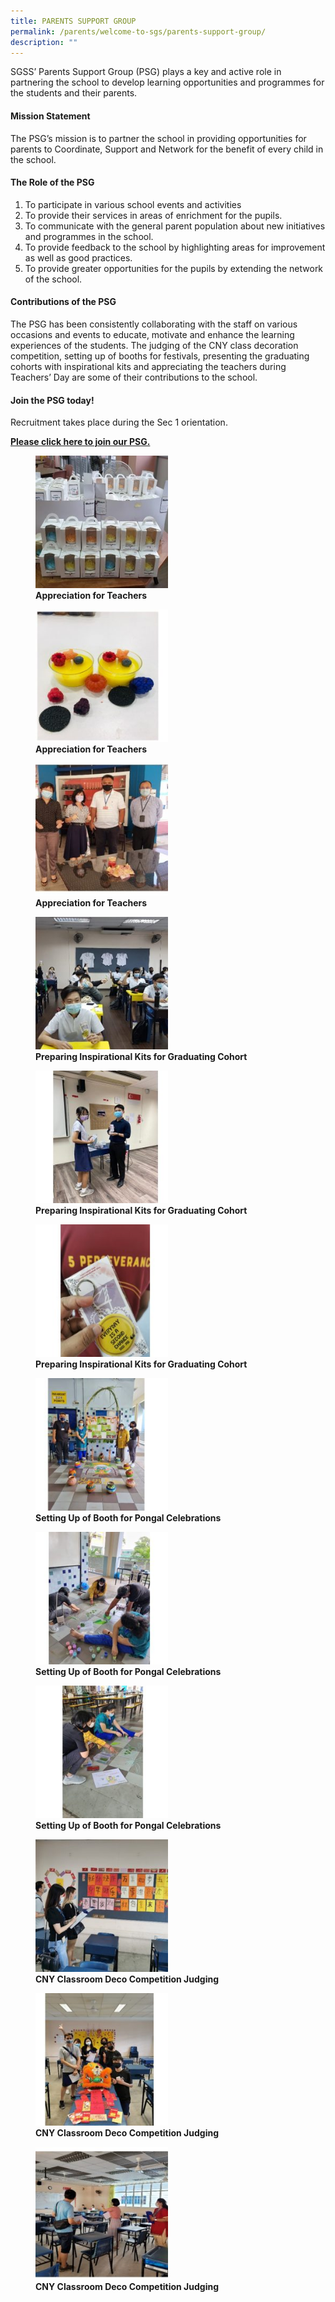 ```yaml
---
title: PARENTS SUPPORT GROUP
permalink: /parents/welcome-to-sgs/parents-support-group/
description: ""
---
```


SGSS’ Parents Support Group (PSG) plays a key and active role in partnering the school to develop learning opportunities and programmes for the students and their parents.  

#### **Mission Statement**

The PSG’s mission is to partner the school in providing opportunities for parents to Coordinate, Support and Network for the benefit of every child in the school.

#### **The Role of the PSG**

1.  To participate in various school events and activities
2.  To provide their services in areas of enrichment for the pupils.
3.  To communicate with the general parent population about new initiatives and programmes in the school.
4.  To provide feedback to the school by highlighting areas for improvement as well as good practices.
5.  To provide greater opportunities for the pupils by extending the network of the school.

#### **Contributions of the PSG**

The PSG has been consistently collaborating with the staff on various occasions and events to educate, motivate and enhance the learning experiences of the students. The judging of the CNY class decoration competition, setting up of booths for festivals, presenting the graduating cohorts with inspirational kits and appreciating the teachers during Teachers’ Day are some of their contributions to the school.

#### **Join the PSG today!**
Recruitment takes place during the Sec 1 orientation. 

[**Please click here to join our PSG.**](https://form.gov.sg/61e8e5c66c89fd0012d5920d)

<figure>
	<a href="/images/Parents%20support%20group/Slide12-1-250x250.jpg" target = "_blank"> <img src="/images/Parents%20support%20group/Slide12-1-250x250.jpg" 
     style="width:50%"></a>
<figcaption> 
	<strong> Appreciation for Teachers </strong> 
	</figcaption>
</figure>

<figure>
	<a href="/images/Parents%20support%20group/Slide11-1-250x250.jpg" target = "_blank"> <img src="/images/Parents%20support%20group/Slide11-1-250x250.jpg" 
     style="width:50%"></a>
<figcaption> 
	<strong> Appreciation for Teachers </strong> 
	</figcaption>
</figure>

<figure>
	<a href="/images/Parents%20support%20group/Slide10-1-250x250.jpg" target = "_blank"> <img src="/images/Parents%20support%20group/Slide10-1-250x250.jpg" 
     style="width:50%"></a>
<figcaption> 
	<strong> Appreciation for Teachers </strong> 
	</figcaption>
</figure>

<figure>
	<a href="/images/Parents%20support%20group/Slide9-2-250x250.jpg" target = "_blank"> <img src="/images/Parents%20support%20group/Slide9-2-250x250.jpg" 
     style="width:50%"></a>
<figcaption> 
	<strong> Preparing Inspirational Kits for Graduating Cohort </strong> 
	</figcaption>
</figure>

<figure>
	<a href="/images/Parents%20support%20group/Slide8-2-250x250.jpg" target = "_blank"> <img src="/images/Parents%20support%20group/Slide8-2-250x250.jpg" 
     style="width:50%"></a>
<figcaption> 
	<strong> Preparing Inspirational Kits for Graduating Cohort </strong> 
	</figcaption>
</figure>

<figure>
	<a href="/images/Parents%20support%20group/Slide7-4-250x250.jpg" target = "_blank"> <img src="/images/Parents%20support%20group/Slide7-4-250x250.jpg" 
     style="width:50%"></a>
<figcaption> 
	<strong> Preparing Inspirational Kits for Graduating Cohort </strong> 
	</figcaption>
</figure>

<figure>
	<a href="/images/Parents%20support%20group/Slide6-4-250x250.jpg" target = "_blank"> <img src="/images/Parents%20support%20group/Slide6-4-250x250.jpg" 
     style="width:50%"></a>
<figcaption> 
	<strong> Setting Up of Booth for Pongal Celebrations </strong> 
	</figcaption>
</figure>

<figure>
	<a href="/images/Parents%20support%20group/Slide5-4-250x250.jpg" target = "_blank"> <img src="/images/Parents%20support%20group/Slide5-4-250x250.jpg" 
     style="width:50%"></a>
<figcaption> 
	<strong> Setting Up of Booth for Pongal Celebrations </strong> 
	</figcaption>
</figure>

<figure>
	<a href="/images/Parents%20support%20group/Slide4-4-250x250.jpg" target = "_blank"> <img src="/images/Parents%20support%20group/Slide4-4-250x250.jpg" 
     style="width:50%"></a>
<figcaption> 
	<strong> Setting Up of Booth for Pongal Celebrations </strong> 
	</figcaption>
</figure>

<figure>
	<a href="/images/Parents%20support%20group/Slide3-4-250x250.jpg" target = "_blank"> <img src="/images/Parents%20support%20group/Slide3-4-250x250.jpg" 
     style="width:50%"></a>
<figcaption> 
	<strong> CNY Classroom Deco Competition Judging </strong> 
	</figcaption>
</figure>

<figure>
	<a href="/images/Parents%20support%20group/Slide2-4-250x250.jpg" target = "_blank"> <img src="/images/Parents%20support%20group/Slide2-4-250x250.jpg" 
     style="width:50%"></a>
<figcaption> 
	<strong> CNY Classroom Deco Competition Judging </strong> 
	</figcaption>
</figure>

<figure>
	<a href="/images/Parents%20support%20group/Slide1-4-250x250.jpg" target = "_blank"> <img src="/images/Parents%20support%20group/Slide1-4-250x250.jpg" 
     style="width:50%"></a>
<figcaption> 
	<strong> CNY Classroom Deco Competition Judging </strong> 
	</figcaption>
</figure>